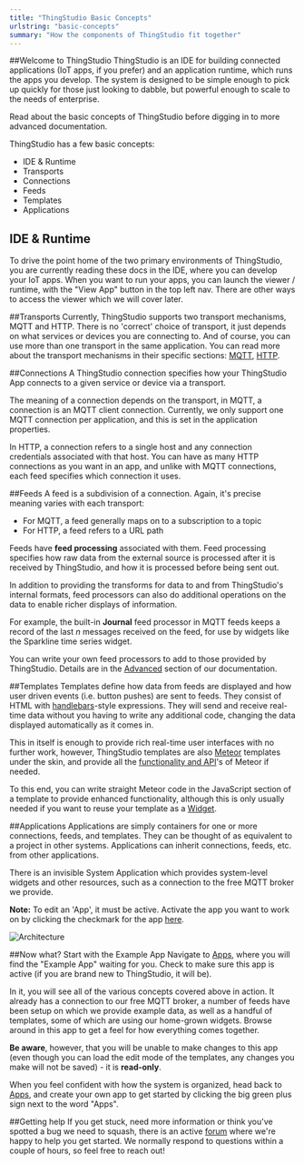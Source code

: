```yaml
---
title: "ThingStudio Basic Concepts"
urlstring: "basic-concepts"
summary: "How the components of ThingStudio fit together"
---
```


##Welcome to ThingStudio
ThingStudio is an IDE for building connected applications (IoT apps, if you prefer) and an application runtime, which runs the apps you develop. The system is designed to be simple enough to pick up quickly for those just looking to dabble, but powerful enough to scale to the needs of enterprise.

Read about the basic concepts of ThingStudio before digging in to more advanced documentation.

ThingStudio has a few basic concepts:

+ IDE & Runtime
+ Transports
+ Connections
+ Feeds
+ Templates
+ Applications

## IDE & Runtime
To drive the point home of the two primary environments of ThingStudio, you are currently reading these docs in the IDE, where you can develop your IoT apps. When you want to run your apps, you can launch the viewer / runtime, with the "View App" button in the top left nav. There are other ways to access the viewer which we will cover later.

##Transports
Currently, ThingStudio supports two transport mechanisms, MQTT and HTTP. There is no 'correct' choice of transport, it just depends on what services or devices you are connecting to. And of course, you can use more than one transport in the same application.
You can read more about the transport mechanisms in their specific sections: [MQTT](/docs/mqtt-connections-and-feeds), [HTTP](/docs/http-connections-and-feeds).

##Connections
A ThingStudio connection specifies how your ThingStudio  App connects to a given service or device via a transport.

The meaning of a connection depends on the transport, in MQTT, a connection is an MQTT client connection. Currently, we only support one MQTT connection per application, and this is set in the application properties.

In HTTP, a connection refers to a single host and any connection credentials associated with that host. You can have as many HTTP connections as you want in an app, and unlike with MQTT connections, each feed specifies which connection it uses.

##Feeds
A feed is a subdivision of a connection. Again, it's precise meaning varies with each transport:

* For MQTT, a feed generally maps on to a subscription to a topic
* For HTTP, a feed refers to a URL path

Feeds have __feed processing__ associated with them. Feed processing specifies how raw data from the external source is processed after it is received by ThingStudio, and how it is processed before being sent out.

In addition to providing the transforms for data to and from ThingStudio's internal formats, feed processors can also do additional operations on the data to enable richer displays of information.

For example, the built-in __Journal__ feed processor in MQTT feeds keeps a record of the last *n* messages received on the feed, for
use by widgets like the Sparkline time series widget.

You can write your own feed processors to add to those provided by ThingStudio. Details are in the [Advanced](/docs/feed_processing) section of our documentation.

##Templates
Templates define how data from feeds are displayed and how user driven events (i.e. button pushes) are sent to feeds. They consist of HTML with [handlebars](http://handlebarsjs.com/)-style expressions. They will send and receive real-time data without you having to write any additional code, changing the data displayed automatically as it comes in.

This in itself is enough to provide rich real-time user interfaces with no further work, however, ThingStudio templates are also [Meteor](http://meteor.com) templates under the skin, and provide all the [functionality and API](http://docs.meteor.com/#/basic/)'s of Meteor if needed.

To this end, you can write straight Meteor code in the JavaScript section of a template to provide enhanced functionality, although this is only usually needed if you want to reuse your template as a [Widget](/docs/widgets).

##Applications
Applications are simply containers for one or more connections, feeds, and templates. They can be thought of as equivalent to a project in other systems. Applications can inherit connections, feeds, etc. from other applications.

There is an invisible System Application which provides system-level widgets and other resources, such as a connection to the free MQTT broker we provide.

__Note:__ To edit an 'App', it must be active. Activate the app you want to work on by clicking the checkmark for the app [here](/apps).

![Architecture](/images/architecture.jpg "ThingStudio Arcitecture")

##Now what? Start with the Example App
Navigate to [Apps](/apps), where you will find the "Example App" waiting for you. Check to make sure this app is active (if you are brand new to ThingStudio, it will be).

In it, you will see all of the various concepts covered above in action. It already has a connection to our free MQTT broker, a number of feeds have been setup on which we provide example data, as well as a handful of templates, some of which are using our home-grown widgets. Browse around in this app to get a feel for how everything comes together.

__Be aware__, however, that you will be unable to make changes to this app (even though you can load the edit mode of the templates, any changes you make will not be saved) - it is __read-only__.

When you feel confident with how the system is organized, head back to [Apps](/apps), and create your own app to get started by clicking the big green plus sign next to the word "Apps".

##Getting help
If you get stuck, need more information or think you've spotted a bug we need to squash, there is an active [forum](http://forum.thingstud.io/) where we're happy to help you get started. We normally respond to questions within a couple of hours, so feel free to reach out!
